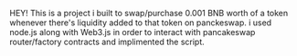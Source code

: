 HEY! This is a project i built to swap/purchase 0.001 BNB worth of a token whenever there's
liquidity added to that token on panckeswap. i used node.js along with Web3.js in order to
interact with pancakeswap router/factory contracts and implimented the script.
